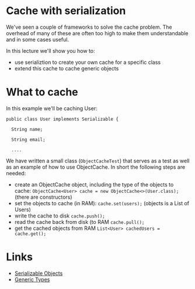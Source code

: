 # Cache with serialization

We've seen a couple of frameworks to solve the cache problem. The
overhead of many of these are often too high to make them
understandable and in some cases useful.

In this lecture we'll show you how to:
* use serializtion to create your own cache for a specific class
* extend this cache to cache generic objects

# What to cache

In this example we'll be caching User:

```
public class User implements Serializable {

  String name;

  String email;

  ....
```

We have written a small class (```ObjectCacheTest```) that serves as a
test as well as an example of how to use ObjectCache. In short the
following steps are needed:

* create an ObjectCache object, including the type of the objects to cache: ```ObjectCache<User> cache = new ObjectCache<>(User.class);```  (there are constructors)
* set the objects to cache (in RAM): ```cache.set(users);``` (objects is a List of Users)
* write the cache to disk ```cache.push();```
* read the cache back from disk (to RAM ```cache.pull();```
* get the cached objects from RAM ```List<User> cachedUsers = cache.get();```


# Links

* [Serializable Objects](https://docs.oracle.com/javase/tutorial/jndi/objects/serial.html)
* [Generic Types](https://docs.oracle.com/javase/tutorial/java/generics/types.html)